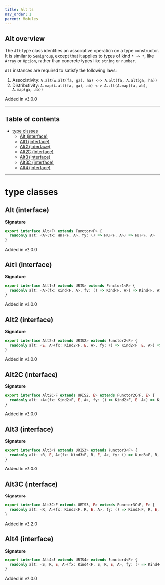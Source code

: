 ```yaml
---
title: Alt.ts
nav_order: 1
parent: Modules
---
```


## Alt overview

The `Alt` type class identifies an associative operation on a type constructor. It is similar to `Semigroup`, except
that it applies to types of kind `* -> *`, like `Array` or `Option`, rather than concrete types like `string` or
`number`.

`Alt` instances are required to satisfy the following laws:

1. Associativity: `A.alt(A.alt(fa, ga), ha) <-> A.alt(fa, A.alt(ga, ha))`
2. Distributivity: `A.map(A.alt(fa, ga), ab) <-> A.alt(A.map(fa, ab), A.map(ga, ab))`

Added in v2.0.0

---

<h2 class="text-delta">Table of contents</h2>

- [type classes](#type-classes)
  - [Alt (interface)](#alt-interface)
  - [Alt1 (interface)](#alt1-interface)
  - [Alt2 (interface)](#alt2-interface)
  - [Alt2C (interface)](#alt2c-interface)
  - [Alt3 (interface)](#alt3-interface)
  - [Alt3C (interface)](#alt3c-interface)
  - [Alt4 (interface)](#alt4-interface)

---

# type classes

## Alt (interface)

**Signature**

```ts
export interface Alt<F> extends Functor<F> {
  readonly alt: <A>(fx: HKT<F, A>, fy: () => HKT<F, A>) => HKT<F, A>
}
```

Added in v2.0.0

## Alt1 (interface)

**Signature**

```ts
export interface Alt1<F extends URIS> extends Functor1<F> {
  readonly alt: <A>(fx: Kind<F, A>, fy: () => Kind<F, A>) => Kind<F, A>
}
```

Added in v2.0.0

## Alt2 (interface)

**Signature**

```ts
export interface Alt2<F extends URIS2> extends Functor2<F> {
  readonly alt: <E, A>(fx: Kind2<F, E, A>, fy: () => Kind2<F, E, A>) => Kind2<F, E, A>
}
```

Added in v2.0.0

## Alt2C (interface)

**Signature**

```ts
export interface Alt2C<F extends URIS2, E> extends Functor2C<F, E> {
  readonly alt: <A>(fx: Kind2<F, E, A>, fy: () => Kind2<F, E, A>) => Kind2<F, E, A>
}
```

Added in v2.0.0

## Alt3 (interface)

**Signature**

```ts
export interface Alt3<F extends URIS3> extends Functor3<F> {
  readonly alt: <R, E, A>(fx: Kind3<F, R, E, A>, fy: () => Kind3<F, R, E, A>) => Kind3<F, R, E, A>
}
```

Added in v2.0.0

## Alt3C (interface)

**Signature**

```ts
export interface Alt3C<F extends URIS3, E> extends Functor3C<F, E> {
  readonly alt: <R, A>(fx: Kind3<F, R, E, A>, fy: () => Kind3<F, R, E, A>) => Kind3<F, R, E, A>
}
```

Added in v2.2.0

## Alt4 (interface)

**Signature**

```ts
export interface Alt4<F extends URIS4> extends Functor4<F> {
  readonly alt: <S, R, E, A>(fx: Kind4<F, S, R, E, A>, fy: () => Kind4<F, S, R, E, A>) => Kind4<F, S, R, E, A>
}
```

Added in v2.0.0
